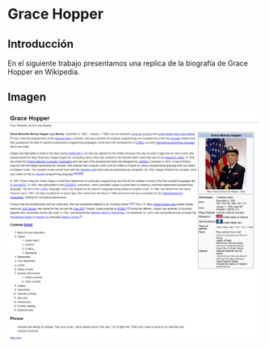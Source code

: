 # **Grace Hopper**

## Introducción
En el siguiente trabajo presentamos una replica de la biografía de Grace Hopper en Wikipedia.

## Imagen
![Imagen referencial](assets/grace_hopper.png "Grace_Hopper")
